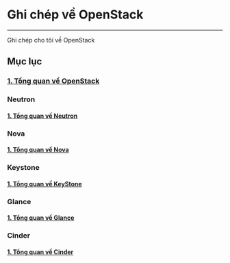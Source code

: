 # Ghi chép về OpenStack
---
Ghi chép cho tôi về OpenStack

## Mục lục
### [1. Tổng quan về OpenStack](docs/openstack-overview.md)

### Neutron
#### [1. Tổng quan về Neutron](docs/neutron/network-ops-overview.md)

### Nova
#### [1. Tổng quan về Nova](docs/nova/nova-overview.md)

### Keystone
#### [1. Tổng quan về KeyStone](docs/keystone/keystone-overview.md)

### Glance
#### [1. Tổng quan về Glance](docs/glance/glance-overview.md)

### Cinder
#### [1. Tổng quan về Cinder](docs/cinder/cinder-overview.md)